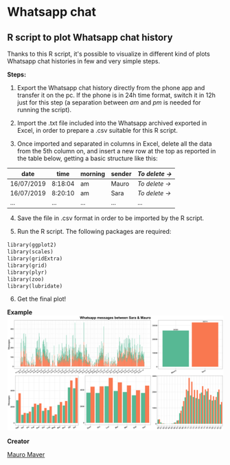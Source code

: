 # Whatsapp chat
## R script to plot Whatsapp chat history

Thanks to this R script, it's possible to visualize in different kind of plots Whatsapp chat histories in few and very simple steps.

**Steps:**

   1. Export the Whatsapp chat history directly from the phone app and transfer it on the pc. If the phone is in 24h time format, switch it in 12h just for this step (a separation between *am* and *pm* is needed for running the script).

   2. Import the .txt file included into the Whatsapp archived exported in Excel, in order to prepare a .csv suitable for this R script.

   3. Once imported and separated in columns in Excel, delete all the data from the 5th column on, and insert a new row at the top as reported in the table below, getting a basic structure like this:

date  | time  | morning | sender | *To delete  ->*
--|--|--|--|--
16/07/2019  | 8:18:04  | am | Mauro | *To delete  ->*
16/07/2019  | 8:20:10  | am | Sara | *To delete  ->*
...  |...   |...   |...  |...

   4. Save the file in .csv format in order to be imported by the R script.

   5. Run the R script. The following packages are required:

```
library(ggplot2)
library(scales)
library(gridExtra)
library(grid)
library(plyr)
library(zoo)
library(lubridate)
```

   6. Get the final plot!

**Example**
![](example_plot\example_plot.png)<!-- -->

**Creator**

[Mauro Maver](https://github.com/stramon1um)

